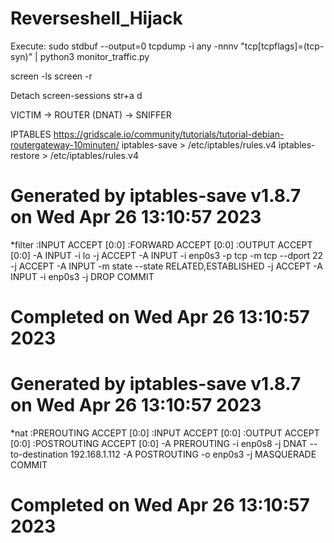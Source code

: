 # Reverseshell_Hijack


Execute:
sudo stdbuf --output=0 tcpdump -i any -nnnv "tcp[tcpflags]=(tcp-syn)" | python3 monitor_traffic.py

screen -ls
screen -r <name>

Detach screen-sessions
str+a d



VICTIM -> ROUTER (DNAT) -> SNIFFER


IPTABLES
https://gridscale.io/community/tutorials/tutorial-debian-routergateway-10minuten/
iptables-save > /etc/iptables/rules.v4
iptables-restore > /etc/iptables/rules.v4


# Generated by iptables-save v1.8.7 on Wed Apr 26 13:10:57 2023
*filter
:INPUT ACCEPT [0:0]
:FORWARD ACCEPT [0:0]
:OUTPUT ACCEPT [0:0]
-A INPUT -i lo -j ACCEPT
-A INPUT -i enp0s3 -p tcp -m tcp --dport 22 -j ACCEPT
-A INPUT -m state --state RELATED,ESTABLISHED -j ACCEPT
-A INPUT -i enp0s3 -j DROP
COMMIT
# Completed on Wed Apr 26 13:10:57 2023
# Generated by iptables-save v1.8.7 on Wed Apr 26 13:10:57 2023
*nat
:PREROUTING ACCEPT [0:0]
:INPUT ACCEPT [0:0]
:OUTPUT ACCEPT [0:0]
:POSTROUTING ACCEPT [0:0]
-A PREROUTING -i enp0s8 -j DNAT --to-destination 192.168.1.112
-A POSTROUTING -o enp0s3 -j MASQUERADE
COMMIT
# Completed on Wed Apr 26 13:10:57 2023
